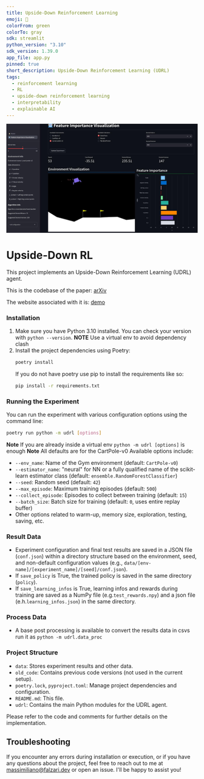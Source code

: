 ```yaml
---
title: Upside-Down Reinforcement Learning
emoji: 🤖
colorFrom: green
colorTo: gray
sdk: streamlit
python_version: "3.10"
sdk_version: 1.39.0
app_file: app.py
pinned: true
short_description: Upside-Down Reinforcement Learning (UDRL)
tags:
  - reinforcement learning
  - RL
  - upside-down reinforcement learning
  - interpretability
  - explainable AI
---
```


<img alt="Version" src="./website_photo.jpg" />

# Upside-Down RL

This project implements an Upside-Down Reinforcement Learning (UDRL) agent.

This is the codebase of the paper: [arXiv](https://arxiv.org/abs/2411.11457)

The website associated with it is: [demo](https://vimmoos-udrl.hf.space/)


### Installation

1. Make sure you have Python 3.10 installed. You can check your version with `python --version`.
   **NOTE**  Use a virtual env to avoid dependency clash
2. Install the project dependencies using Poetry:
   ```bash
   poetry install
   ```
   If you do not have poetry use pip to install the requirements like so:
   ```bash
   pip install -r requirements.txt
   ```


### Running the Experiment

You can run the experiment with various configuration options using the command line:

```bash
poetry run python -m udrl [options]
```
**Note** If you are already inside a virtual env `python -m udrl [options]` is enough
**Note** All defaults are for the CartPole-v0
Available options include:

* `--env_name`: Name of the Gym environment (default: `CartPole-v0`)
* `--estimator_name`: "neural" for NN or a fully qualified name of the scikit-learn estimator class (default: `ensemble.RandomForestClassifier`)
* `--seed`: Random seed (default: `42`)
* `--max_episode`: Maximum training episodes (default: `500`)
* `--collect_episode`: Episodes to collect between training (default: `15`)
* `--batch_size`: Batch size for training (default: `0`, uses entire replay buffer)
* Other options related to warm-up, memory size, exploration, testing, saving, etc.


### Result Data

* Experiment configuration and final test results are saved in a JSON file (`conf.json`) within a directory structure based on the environment, seed, and non-default configuration values (e.g., `data/[env-name]/[experiment_name]/[seed]/conf.json`).
* If `save_policy` is True, the trained policy is saved in the same directory (`policy`).
* If `save_learning_infos` is True, learning infos and rewards  during training are saved as a NumPy file (e.g.`test_rewards.npy`) and a json file (e.h.`learning_infos.json`) in the same directory.

### Process Data
* A base post processing is available to convert the results data in csvs run it as `python -m udrl.data_proc`

### Project Structure

* `data`: Stores experiment results and other data.
* `old_code`: Contains previous code versions (not used in the current setup).
* `poetry.lock`, `pyproject.toml`: Manage project dependencies and configuration.
* `README.md`: This file.
* `udrl`: Contains the main Python modules for the UDRL agent.

Please refer to the code and comments for further details on the implementation.



## Troubleshooting

If you encounter any errors during installation or execution, or if you have any questions about the project, feel free to reach out to me at [massimiliano@falzari.dev](mailto:massimiliano@falzari.dev) or open an issue. I'll be happy to assist you!
